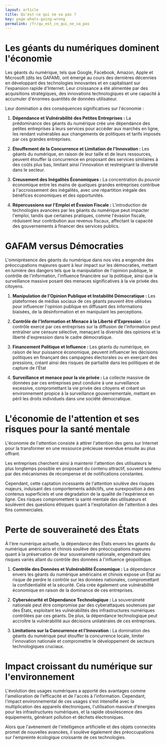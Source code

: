 ```yaml
---
layout: article
title: Qu'est-ce qui ne va pas ?
key: page-whats-going-wrong
permalink: /fr/qu_est_ce_qui_ne_va_pas
---
```


# Les géants du numériques dominent l'économie

Les géants du numérique, tels que Google, Facebook, Amazon, Apple et Microsoft (dits les GAFAM), ont émergé au cours des dernières décennies en développant des technologies innovantes et en capitalisant sur l'expansion rapide d'Internet. Leur croissance a été alimentée par des acquisitions stratégiques, des innovations technologiques et une capacité à accumuler d'énormes quantités de données utilisateur.

Leur domination a des conséquences significatives sur l'économie :
1. **Dépendance et Vulnérabilité des Petites Entreprises :** La prédominance des géants du numérique crée une dépendance des petites entreprises à leurs services pour accéder aux marchés en ligne, les rendant vulnérables aux changements de politiques et tarifs imposés par ces grandes entreprises.
    
2. **Étouffement de la Concurrence et Limitation de l'Innovation :** Les géants du numérique, en raison de leur taille et de leurs ressources, peuvent étouffer la concurrence en proposant des services similaires à des coûts plus bas, limitant ainsi l'innovation et restreignant la diversité dans le secteur.
    
3. **Creusement des Inégalités Économiques :** La concentration du pouvoir économique entre les mains de quelques grandes entreprises contribue à l'accroissement des inégalités, avec une répartition inégale des bénéfices économiques et des opportunités.
    
4. **Répercussions sur l'Emploi et Évasion Fiscale :** L'introduction de technologies avancées par les géants du numérique peut impacter l'emploi, tandis que certaines pratiques, comme l'évasion fiscale, réduisent leur contribution aux revenus fiscaux, affectant la capacité des gouvernements à financer des services publics.

# GAFAM versus Démocraties

L'omniprésence des géants du numérique dans nos vies a engendré des préoccupations majeures quant à leur impact sur les démocraties, mettant en lumière des dangers tels que la manipulation de l'opinion publique, le contrôle de l'information, l'influence financière sur la politique, ainsi que la surveillance massive posant des menaces significatives à la vie privée des citoyens.

1. **Manipulation de l'Opinion Publique et Instabilité Démocratique  :** Les plateformes de médias sociaux de ces géants peuvent être utilisées pour influencer l'opinion publique en diffusant des informations biaisées, de la désinformation et en manipulant les perceptions.
    
2. **Contrôle de l'Information et Menace à la Liberté d'Expression :** Le contrôle exercé par ces entreprises sur la diffusion de l'information peut entraîner une censure sélective, menaçant la diversité des opinions et la liberté d'expression dans le cadre démocratique.
    
3. **Financement Politique et Influence :** Les géants du numérique, en raison de leur puissance économique, peuvent influencer les décisions politiques en finançant des campagnes électorales ou en exerçant des pressions, créant ainsi des risques de partialité dans les politiques et de capture de l'État

4. **Surveillance et menace pour la vie privée :** La collecte massive de données par ces entreprises peut conduire à une surveillance excessive, compromettant la vie privée des citoyens et créant un environnement propice à la surveillance gouvernementale, mettant en péril les droits individuels dans une société démocratique.

# L'économie de l'attention et ses risques pour la santé mentale

L'économie de l'attention consiste à attirer l'attention des gens sur Internet pour la transformer en une ressource précieuse revendue ensuite au plus offrant. 

Les entreprises cherchent ainsi à maintenir l'attention des utilisateurs le plus longtemps possible en proposant du contenu attractif, souvent soutenu par des mécanismes de récompense et de notifications constantes. 

Cependant, cette captation incessante de l'attention soulève des risques majeurs, induisant des comportements addictifs, une surexposition à des contenus superficiels et une dégradation de la qualité de l'expérience en ligne. Ces risques compromettent la santé mentale des utilisateurs et soulèvent des questions éthiques quant à l'exploitation de l'attention à des fins commerciales.
# Perte de souveraineté des États

À l'ère numérique actuelle, la dépendance des États envers les géants du numérique américains et chinois soulève des préoccupations majeures quant à la préservation de leur souveraineté nationale, engendrant des risques variés allant du contrôle des données à l'influence géopolitique.

1. **Contrôle des Données et Vulnérabilité Économique :** La dépendance envers les géants du numérique américains et chinois expose un État au risque de perdre le contrôle sur les données nationales, compromettant la confidentialité et la sécurité. Cela crée également une vulnérabilité économique en raison de la dominance de ces entreprises.
    
2. **Cybersécurité et Dépendance Technologique :** La souveraineté nationale peut être compromise par des cyberattaques soutenues par des États, exploitant les vulnérabilités des infrastructures numériques contrôlées par ces géants. De plus, la dépendance technologique peut accroître la vulnérabilité aux décisions unilatérales de ces entreprises.
    
3. **Limitations sur la Concurrence et l'Innovation :** La domination des géants du numérique peut étouffer la concurrence locale, limiter l'innovation nationale et compromettre le développement de secteurs technologiques cruciaux.

# Impact croissant du numérique sur l'environnement

L'évolution des usages numériques a apporté des avantages comme l'amélioration de l'efficacité et de l'accès à l'information. 
Cependant, l'impact environnemental de ces usages s'est intensifié avec la multiplication des appareils électroniques, l'utilisation massive d'énergies pour les infrastructures numériques, et la rapide obsolescence des équipements, générant pollution et déchets électroniques.

Alors que l'avènement de l'intelligence artificielle et des objets connectés promet de nouvelles avancées, il soulève également des préoccupations sur l'empreinte écologique croissante de ces technologies.


